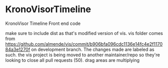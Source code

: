 # KronoVisorTimeline
KronoVisor Timeline Front end code

make sure to include dist as that's modified version of vis.
vis folder comes from https://github.com/almende/vis/commit/b906bfa096cdc1136e14fc4e2f117084a3e1270f on development branch. The changes made are labeled as such.
the vis project is being moved to another maintainer/repo so they're looking to close all pull requests (50).
drag areas are multiplying
